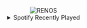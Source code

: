 <div align="center">
<picture>
    <source media="(prefers-color-scheme: dark)" srcset="https://i.ibb.co/C1Q4kcr/output-gif.gif">
    <source media="(prefers-color-scheme: light)" srcset="https://i.ibb.co/C1Q4kcr/output-gif.gif">
    <img alt="RENOS" src="https://i.ibb.co/C1Q4kcr/output-gif.gif">
</picture>
<details>
<summary>Spotify Recently Played</summary>
<img src="https://spotify-recently-played-readme.vercel.app/api?user=31d6d6zerc5ct6kck32na2ozsqf4&unique=1&width=400" alt="Spotify" />
</details>
</div>

<!-- Image deletion URL: https://ibb.co/f1HZhgc/0a8eb32a0c8985a19d8cd2b4b3f77eb8 -->